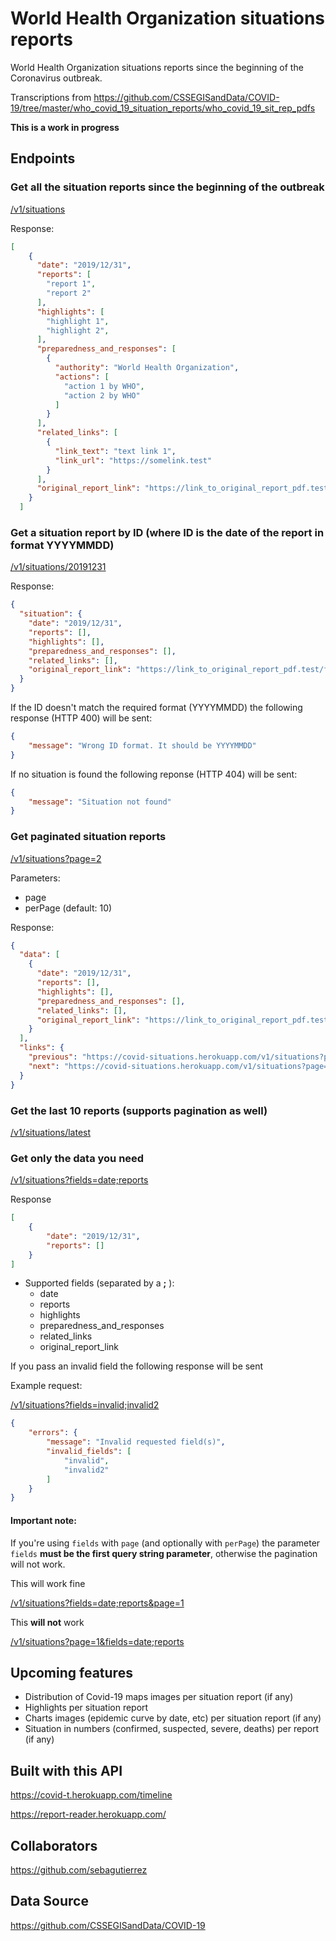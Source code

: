 # World Health Organization situations reports
World Health Organization situations reports since the beginning of the Coronavirus outbreak.

Transcriptions from https://github.com/CSSEGISandData/COVID-19/tree/master/who_covid_19_situation_reports/who_covid_19_sit_rep_pdfs

**This is a work in progress**

## Endpoints

### Get all the situation reports since the beginning of the outbreak
[/v1/situations](https://covid-situations.herokuapp.com/v1/situations)

Response:
```json
[
    {
      "date": "2019/12/31",
      "reports": [
        "report 1",
        "report 2"
      ],
      "highlights": [
        "highlight 1",
        "highlight 2",
      ],
      "preparedness_and_responses": [
        {
          "authority": "World Health Organization",
          "actions": [
            "action 1 by WHO",
            "action 2 by WHO"
          ]
        }
      ],
      "related_links": [
        {
          "link_text": "text link 1",
          "link_url": "https://somelink.test"
        }
      ],
      "original_report_link": "https://link_to_original_report_pdf.test/file.pdf"
    }
  ]
```

### Get a situation report by ID (where ID is the date of the report in format YYYYMMDD)
[/v1/situations/20191231](https://covid-situations.herokuapp.com/v1/situations/20191231)

Response:
```json
{
  "situation": {
    "date": "2019/12/31",
    "reports": [],
    "highlights": [],
    "preparedness_and_responses": [],
    "related_links": [],
    "original_report_link": "https://link_to_original_report_pdf.test/file.pdf"
  }
}
```
If the ID doesn't match the required format (YYYYMMDD) the following response (HTTP 400) will be sent:
```json
{
    "message": "Wrong ID format. It should be YYYYMMDD"
}
```
If no situation is found the following reponse (HTTP 404) will be sent:
```json
{
    "message": "Situation not found"
}
```

### Get paginated situation reports
[/v1/situations?page=2](https://covid-situations.herokuapp.com/v1/situations?page=2)

Parameters:
  - page
  - perPage (default: 10)
  
Response:
```json
{
  "data": [
    {
      "date": "2019/12/31",
      "reports": [],
      "highlights": [],
      "preparedness_and_responses": [],
      "related_links": [],
      "original_report_link": "https://link_to_original_report_pdf.test/file.pdf"
    }
  ],
  "links": {
    "previous": "https://covid-situations.herokuapp.com/v1/situations?page=1&perPage=10",
    "next": "https://covid-situations.herokuapp.com/v1/situations?page=3&perPage=10"
  }
}
```

### Get the last 10 reports (supports pagination as well)
[/v1/situations/latest](https://covid-situations.herokuapp.com/v1/situations/latest)

### Get only the data you need
[/v1/situations?fields=date;reports](https://covid-situations.herokuapp.com/v1/situations?fields=date;reports)

Response
```json
[
    {
        "date": "2019/12/31",
        "reports": []
    }
]
```

- Supported fields (separated by a **;** ):
    - date
    - reports
    - highlights
    - preparedness_and_responses
    - related_links
    - original_report_link

If you pass an invalid field the following response will be sent

Example request:

[/v1/situations?fields=invalid;invalid2](https://covid-situations.herokuapp.com/v1/situations?fields=invalid;invalid2)
```json
{
    "errors": {
        "message": "Invalid requested field(s)",
        "invalid_fields": [
            "invalid",
            "invalid2"
        ]
    }
}
```
   
#### Important note:
If you're using ```fields``` with ```page``` (and optionally with ```perPage```) the parameter ```fields``` **must be the first query string parameter**, otherwise the pagination will not work.

This will work fine

[/v1/situations?fields=date;reports&page=1](https://covid-situations.herokuapp.com/v1/situations?fields=date;reports&page=1)

This **will not** work

[/v1/situations?page=1&fields=date;reports](https://covid-situations.herokuapp.com/v1/situations?page=1&fields=date;report)

## Upcoming features
* Distribution of Covid-19 maps images per situation report (if any)
* Highlights per situation report
* Charts images (epidemic curve by date, etc) per situation report (if any)
* Situation in numbers (confirmed, suspected, severe, deaths) per report (if any)

## Built with this API
https://covid-t.herokuapp.com/timeline

https://report-reader.herokuapp.com/

## Collaborators
https://github.com/sebagutierrez

## Data Source
https://github.com/CSSEGISandData/COVID-19
